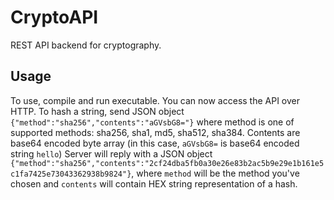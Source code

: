 # CryptoAPI
REST API backend for cryptography.

## Usage
To use, compile and run executable. You can now access the API over HTTP.
To hash a string, send JSON object `{"method":"sha256","contents":"aGVsbG8="}`
where method is one of supported methods: sha256, sha1, md5, sha512, sha384. Contents are base64 encoded byte array (in this case, `aGVsbG8=` is base64 encoded string `hello`)
Server will reply with a JSON object `{"method":"sha256","contents":"2cf24dba5fb0a30e26e83b2ac5b9e29e1b161e5c1fa7425e73043362938b9824"}`, where `method` will be the method you've chosen and `contents` will contain HEX string representation of a hash.